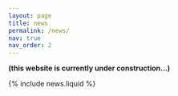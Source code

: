 ```yaml
---
layout: page
title: news
permalink: /news/
nav: true
nav_order: 2
---
```

<strong>(this website is currently under construction...)</strong>

{% include news.liquid %}
